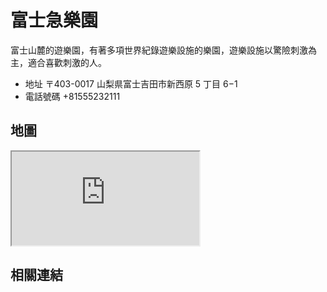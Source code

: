 # 富士急樂園

富士山麓的遊樂園，有著多項世界紀錄遊樂設施的樂園，遊樂設施以驚險刺激為主，適合喜歡刺激的人。

- 地址 〒403-0017 山梨県富士吉田市新西原 5 丁目 6−1
- 電話號碼 +81555232111

## 地圖

<iframe src="https://www.google.com/maps/embed?pb=!1m18!1m12!1m3!1d3248.701933414622!2d138.77750682560452!3d35.4869178906242!2m3!1f0!2f0!3f0!3m2!1i1024!2i768!4f13.1!3m3!1m2!1s0x601960eacac8b82f%3A0x47ca3021adc03730!2sFuji-Q%20Highland!5e0!3m2!1sen!2stw!4v1690639039178!5m2!1sen!2stw" allowfullscreen="" loading="lazy" referrerpolicy="no-referrer-when-downgrade"></iframe>

## 相關連結
